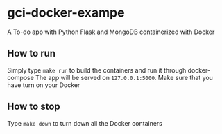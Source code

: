# gci-docker-exampe
A To-do app with Python Flask and MongoDB containerized with Docker

## How to run
Simply type `make run` to build the containers and run it through docker-compose
The app will be served on `127.0.0.1:5000`.
Make sure that you have turn on your Docker

## How to stop
Type `make down` to turn down all the Docker containers